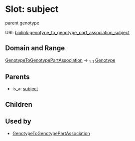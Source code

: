 
# Slot: subject


parent genotype

URI: [biolink:genotype_to_genotype_part_association_subject](https://w3id.org/biolink/vocab/genotype_to_genotype_part_association_subject)


## Domain and Range

[GenotypeToGenotypePartAssociation](GenotypeToGenotypePartAssociation.md) &#8594;  <sub>1..1</sub> [Genotype](Genotype.md)

## Parents

 *  is_a: [subject](subject.md)

## Children


## Used by

 * [GenotypeToGenotypePartAssociation](GenotypeToGenotypePartAssociation.md)
